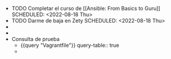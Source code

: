 - TODO Completar el curso de [[Ansible: From Basics to Guru]]
  SCHEDULED: <2022-08-18 Thu>
- TODO Darme de baja en Zety
  SCHEDULED: <2022-08-18 Thu>
-
-
- Consulta de prueba
	- {{query "Vagrantfile"}}
	  query-table:: true
	-